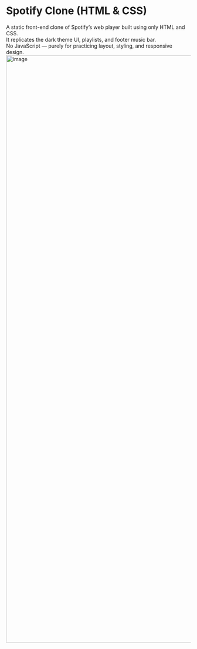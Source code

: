 # Spotify Clone (HTML & CSS)

A static front-end clone of Spotify’s web player built using only HTML and CSS.  
It replicates the dark theme UI, playlists, and footer music bar.  
No JavaScript — purely for practicing layout, styling, and responsive design.
<img width="2559" height="1599" alt="image" src="https://github.com/user-attachments/assets/1660a6b2-4350-4244-b013-9076df4cc132" />
